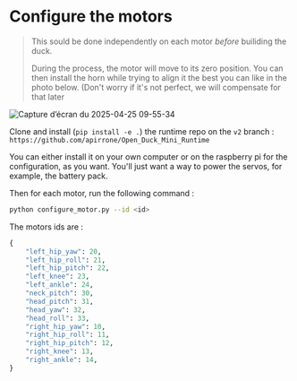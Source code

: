 # Configure the motors

> This sould be done independently on each motor *before* builiding the duck.
>
> During the process, the motor will move to its zero position. You can then install the horn while trying to align it the best you can like in the photo below. (Don't worry if it's not perfect, we will compensate for that later

![Capture d’écran du 2025-04-25 09-55-34](https://github.com/user-attachments/assets/e3c4aefa-5e0a-4d4e-89f4-82df9bf30e29)


Clone and install (`pip install -e .`) the runtime repo on the `v2` branch : `https://github.com/apirrone/Open_Duck_Mini_Runtime`

You can either install it on your own computer or on the raspberry pi for the configuration, as you want. You'll just want a way to power the servos, for example, the battery pack.


Then for each motor, run the following command : 

```bash
python configure_motor.py --id <id>
```

The motors ids are : 

```python
{
    "left_hip_yaw": 20,
    "left_hip_roll": 21,
    "left_hip_pitch": 22,
    "left_knee": 23,
    "left_ankle": 24,
    "neck_pitch": 30,
    "head_pitch": 31,
    "head_yaw": 32,
    "head_roll": 33,
    "right_hip_yaw": 10,
    "right_hip_roll": 11,
    "right_hip_pitch": 12,
    "right_knee": 13,
    "right_ankle": 14,
}
```
